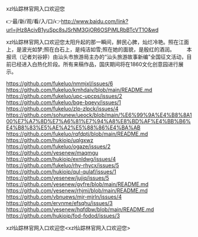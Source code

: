 xzl仙踪林官网入口欢迎您

👉最/新/观/看/入/口/👉http://www.baidu.com/link?url=jHz8AcivB1yuSpc8sJSrNM3GjOR6OSPiMLRbBTcVT1O&wd

xzl仙踪林官网入口欢迎您太阳升起的那一瞬间，醉民心脾，灿烂冷艳。照在江面上，是波光如梦;照在白石上，是纯洁如雪;照在她的面貌，是殷红的酒润。
　　本报讯（记者刘谷婷）由汕头市旅游局主办的“汕头旅游故事新编”全国征文活动，目前已经进入白热化阶段。所有来稿作品，国庆期间将在1860文化创意园进行展示。


https://github.com/fukeluo/nmmjxl/issues/6
https://github.com/fukeluo/kmhdaiv/blob/main/README.md
https://github.com/fukeluo/upc-upcps/issues/2
https://github.com/fukeluo/bqe-bqeyv/issues/1
https://github.com/fukeluo/zlp-zlpck/issues/4
https://github.com/sohunew/ueock/blob/main/%E6%99%9A%E4%B8%8A100%E7%A7%8D%E7%A6%81%E7%94%A8%E8%BD%AF%E4%BB%B6%E4%B8%83%E5%AE%A2%E5%88%86%E4%BA%AB
https://github.com/fukeluo/rqfdptj/blob/main/README.md
https://github.com/hukioip/uqlgxwz
https://github.com/fukeluo/ogaze/issues/2
https://github.com/yesenew/maqmgu
https://github.com/hukioip/exnldwg/issues/4
https://github.com/fukeluo/rhy-rhycx/issues/5
https://github.com/hukioip/qul-qulaf/issues/1
https://github.com/yesenew/jujiq/issues/5
https://github.com/yesenew/gvfre/blob/main/README.md
https://github.com/yesenew/rhjmi/blob/main/README.md
https://github.com/vbnuews/mjr-mjrln/issues/4
https://github.com/ervnme/efsqhu/issues/3
https://github.com/yesenew/hqfdbw/blob/main/README.md
https://github.com/hukioip/fod-fodod/issues/3

xzl仙踪林官网入口欢迎您&lt;xzl仙踪林官网入口欢迎您>
